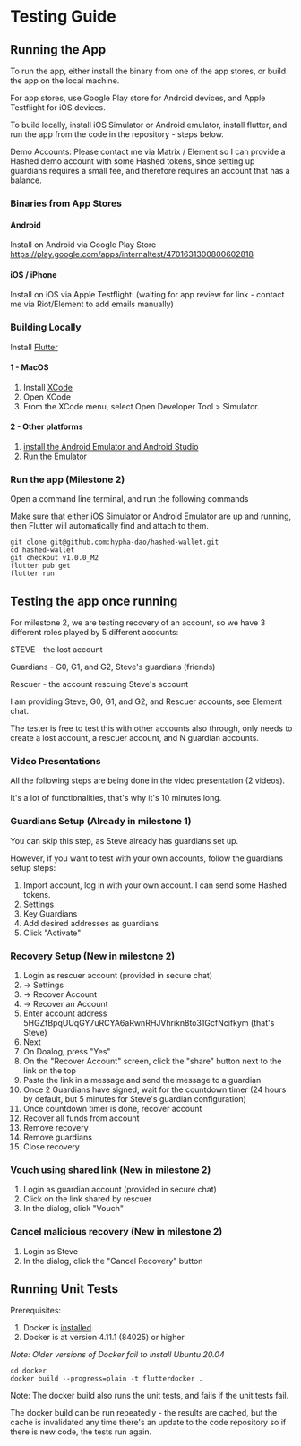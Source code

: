 # Testing Guide

## Running the App

To run the app, either install the binary from one of the app stores, or build the app on the local machine. 

For app stores, use Google Play store for Android devices, and Apple Testflight for iOS devices. 

To build locally, install iOS Simulator or Android emulator, install flutter, and run the app from the code in the repository - steps below. 

Demo Accounts: Please contact me via Matrix / Element so I can provide a Hashed demo account with some Hashed tokens, since setting up guardians requires a small fee, and therefore requires an account that has a balance. 

### Binaries from App Stores

#### Android
Install on Android via Google Play Store https://play.google.com/apps/internaltest/4701631300800602818

#### iOS / iPhone
Install on iOS via Apple Testflight: (waiting for app review for link - contact me via Riot/Element to add emails manually)

### Building Locally

Install [Flutter](https://docs.flutter.dev/get-started/install)

#### 1 - MacOS
1. Install [XCode](https://apps.apple.com/us/app/xcode/id497799835?mt=12)
2. Open XCode 
3. From the XCode menu, select Open Developer Tool > Simulator.


#### 2 - Other platforms
1. [install the Android Emulator and Android Studio](https://developer.android.com/studio/run/emulator)
2. [Run the Emulator](https://developer.android.com/studio/run/emulator)

### Run the app (Milestone 2)

Open a command line terminal, and run the following commands

Make sure that either iOS Simulator or Android Emulator are up and running, then Flutter will automatically find and attach to them. 

```
git clone git@github.com:hypha-dao/hashed-wallet.git
cd hashed-wallet
git checkout v1.0.0_M2 
flutter pub get
flutter run
```

## Testing the app once running

For milestone 2, we are testing recovery of an account, so we have 3 different roles played by 5 different accounts:

STEVE - the lost account 

Guardians - G0, G1, and G2, Steve's guardians (friends)

Rescuer - the account rescuing Steve's account

I am providing Steve, G0, G1, and G2, and Rescuer accounts, see Element chat. 

The tester is free to test this with other accounts also through, only needs to create a lost account, a rescuer account, and N guardian accounts. 

### Video Presentations
All the following steps are being done in the video presentation (2 videos). 

It's a lot of functionalities, that's why it's 10 minutes long. 

### Guardians Setup  (Already in milestone 1)

You can skip this step, as Steve already has guardians set up.

However, if you want to test with your own accounts, follow the guardians setup steps:

1. Import account, log in with your own account. I can send some Hashed tokens.
2. Settings
3. Key Guardians
4. Add desired addresses as guardians
5. Click "Activate"

### Recovery Setup (New in milestone 2)

1. Login as rescuer account (provided in secure chat)
2. -> Settings
3. -> Recover Account
4. -> Recover an Account
5. Enter account address 5HGZfBpqUUqGY7uRCYA6aRwnRHJVhrikn8to31GcfNcifkym  (that's Steve)
6. Next
7. On Doalog, press "Yes"
8. On the "Recover Account" screen, click the "share" button next to the link on the top
9. Paste the link in a message and send the message to a guardian
10. Once 2 Guardians have signed, wait for the countdown timer (24 hours by default, but 5 minutes for Steve's guardian configuration)
11. Once countdown timer is done, recover account
12. Recover all funds from account
13. Remove recovery
14. Remove guardians
15. Close recovery


### Vouch using shared link (New in milestone 2)

1. Login as guardian account (provided in secure chat)
2. Click on the link shared by rescuer
3. In the dialog, click "Vouch"

### Cancel malicious recovery (New in milestone 2)

1. Login as Steve
2. In the dialog, click the "Cancel Recovery" button




## Running Unit Tests

Prerequisites: 
1. Docker is [installed](https://docs.docker.com/get-docker/).
2. Docker is at version 4.11.1 (84025) or higher

_Note: Older versions of Docker fail to install Ubuntu 20.04_

```
cd docker
docker build --progress=plain -t flutterdocker .
```

Note: The docker build also runs the unit tests, and fails if the unit tests fail.

The docker build can be run repeatedly - the results are cached, but the cache is invalidated any time there's an update to the code repository so if there is new code, the tests run again. 

